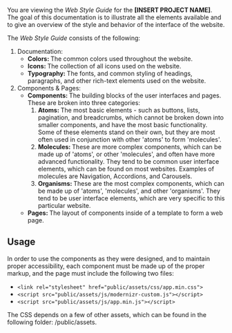 <div class="rich-text">
    <p>You are viewing the <em>Web Style Guide</em> for the <strong>[INSERT PROJECT NAME]</strong>. The goal of this documentation is to illustrate all the elements available and to give an overview of the style and behavior of the interface of the website.</p>
    <p>The <em>Web Style Guide</em> consists of the following:</p>
    <ol>
        <li>Documentation: 
            <ul>
                <li><strong>Colors: </strong>The common colors used throughout the website.</li>
                <li><strong>Icons: </strong>The collection of all icons used on the website.</li>
                <li><strong>Typography: </strong>The fonts, and common styling of headings, paragraphs, and other rich-text elements used on the website.</li>
            </ul>
        </li>
        <li>Components & Pages:
            <ul>
                <li><strong>Components: </strong>The building blocks of the user interfaces and pages. These are broken into three categories:
                    <ol>
                        <li><strong>Atoms: </strong>The most basic elements - such as buttons, lists, pagination, and breadcrumbs, which cannot be broken down into smaller components, and have the most basic functionality. Some of these elements stand on their own, but they are most often used in conjunction with other 'atoms' to form 'molecules'.</li>
                        <li><strong>Molecules: </strong>These are more complex components, which can be made up of 'atoms', or other 'molecules', and often have more advanced functionality. They tend to be common user interface elements, which can be found on most websites. Examples of molecules are Navigation, Accordions, and Carousels.</li>
                        <li><strong>Organisms: </strong>These are the most complex components, which can be made up of 'atoms', 'molecules', and other 'organisms'. They tend to be user interface elements, which are very specific to this particular website.</li>
                    </ol>
                </li>
                <li><strong>Pages: </strong>The layout of components inside of a template to form a web page.</li>
            </ul>
        </li>
    </ol>
    <div class="Document-header"> 
        <h2 class="Document-title">Usage</h2>
    </div>
    <p>In order to use the components as they were designed, and to maintain proper accessibility, each component must be made up of the proper markup, and the page must include the following two files:</p>
    <ul>
        <li><code>&lt;link rel="stylesheet" href="public/assets/css/app.min.css"&gt;</code></li>
        <li><code>&lt;script src="public/assets/js/modernizr-custom.js"&gt;&lt;/script&gt;</code></li>
        <li><code>&lt;script src="public/assets/js/app.min.js"&gt;&lt;/script&gt;</code></li>
    </ul>
    <p>The CSS depends on a few of other assets, which can be found in the following folder: /public/assets.</p>
</div>